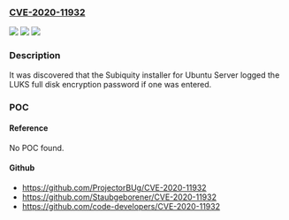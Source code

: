 ### [CVE-2020-11932](https://cve.mitre.org/cgi-bin/cvename.cgi?name=CVE-2020-11932)
![](https://img.shields.io/static/v1?label=Product&message=Subiquity&color=blue)
![](https://img.shields.io/static/v1?label=Version&message=%3C%2020.05.2%20&color=brighgreen)
![](https://img.shields.io/static/v1?label=Vulnerability&message=CWE-532%20Information%20Exposure%20Through%20Log%20Files&color=brighgreen)

### Description

It was discovered that the Subiquity installer for Ubuntu Server logged the LUKS full disk encryption password if one was entered.

### POC

#### Reference
No POC found.

#### Github
- https://github.com/ProjectorBUg/CVE-2020-11932
- https://github.com/Staubgeborener/CVE-2020-11932
- https://github.com/code-developers/CVE-2020-11932

